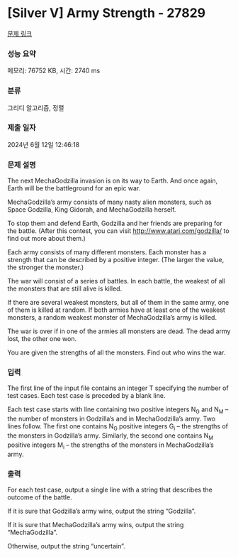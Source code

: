 # [Silver V] Army Strength - 27829 

[문제 링크](https://www.acmicpc.net/problem/27829) 

### 성능 요약

메모리: 76752 KB, 시간: 2740 ms

### 분류

그리디 알고리즘, 정렬

### 제출 일자

2024년 6월 12일 12:46:18

### 문제 설명

<p>The next MechaGodzilla invasion is on its way to Earth. And once again, Earth will be the battleground for an epic war.</p>

<p>MechaGodzilla’s army consists of many nasty alien monsters, such as Space Godzilla, King Gidorah, and MechaGodzilla herself.</p>

<p>To stop them and defend Earth, Godzilla and her friends are preparing for the battle. (After this contest, you can visit <a href="http://www.atari.com/godzilla/">http://www.atari.com/godzilla/</a> to find out more about them.)</p>

<p>Each army consists of many different monsters. Each monster has a strength that can be described by a positive integer. (The larger the value, the stronger the monster.)</p>

<p>The war will consist of a series of battles. In each battle, the weakest of all the monsters that are still alive is killed.</p>

<p>If there are several weakest monsters, but all of them in the same army, one of them is killed at random. If both armies have at least one of the weakest monsters, a random weakest monster of MechaGodzilla’s army is killed.</p>

<p>The war is over if in one of the armies all monsters are dead. The dead army lost, the other one won.</p>

<p>You are given the strengths of all the monsters. Find out who wins the war.</p>

### 입력 

 <p>The first line of the input file contains an integer T specifying the number of test cases. Each test case is preceded by a blank line.</p>

<p>Each test case starts with line containing two positive integers N<sub>G</sub> and N<sub>M</sub> – the number of monsters in Godzilla’s and in MechaGodzilla’s army. Two lines follow. The first one contains N<sub>G</sub> positive integers G<sub>i</sub> – the strengths of the monsters in Godzilla’s army. Similarly, the second one contains N<sub>M</sub> positive integers M<sub>i</sub> – the strengths of the monsters in MechaGodzilla’s army.</p>

### 출력 

 <p>For each test case, output a single line with a string that describes the outcome of the battle.</p>

<p>If it is sure that Godzilla’s army wins, output the string “Godzilla”.</p>

<p>If it is sure that MechaGodzilla’s army wins, output the string “MechaGodzilla”.</p>

<p>Otherwise, output the string “uncertain”.</p>


